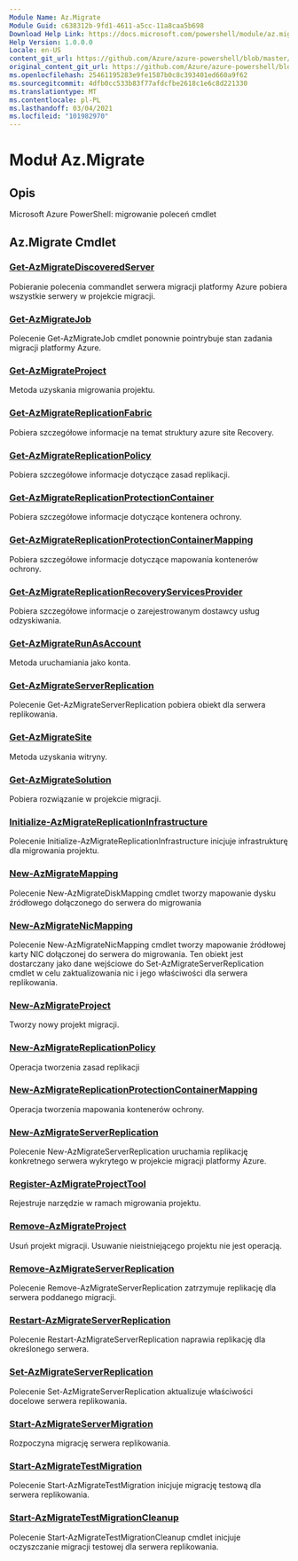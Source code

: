 ```yaml
---
Module Name: Az.Migrate
Module Guid: c638312b-9fd1-4611-a5cc-11a8caa5b698
Download Help Link: https://docs.microsoft.com/powershell/module/az.migrate
Help Version: 1.0.0.0
Locale: en-US
content_git_url: https://github.com/Azure/azure-powershell/blob/master/src/Migrate/help/Az.Migrate.md
original_content_git_url: https://github.com/Azure/azure-powershell/blob/master/src/Migrate/help/Az.Migrate.md
ms.openlocfilehash: 25461195283e9fe1587b0c8c393401ed660a9f62
ms.sourcegitcommit: 4dfb0cc533b83f77afdcfbe2618c1e6c8d221330
ms.translationtype: MT
ms.contentlocale: pl-PL
ms.lasthandoff: 03/04/2021
ms.locfileid: "101982970"
---
```

# Moduł Az.Migrate
## Opis
Microsoft Azure PowerShell: migrowanie poleceń cmdlet

## Az.Migrate Cmdlet
### [Get-AzMigrateDiscoveredServer](Get-AzMigrateDiscoveredServer.md)
Pobieranie polecenia commandlet serwera migracji platformy Azure pobiera wszystkie serwery w projekcie migracji.

### [Get-AzMigrateJob](Get-AzMigrateJob.md)
Polecenie Get-AzMigrateJob cmdlet ponownie pointrybuje stan zadania migracji platformy Azure.

### [Get-AzMigrateProject](Get-AzMigrateProject.md)
Metoda uzyskania migrowania projektu.

### [Get-AzMigrateReplicationFabric](Get-AzMigrateReplicationFabric.md)
Pobiera szczegółowe informacje na temat struktury azure site Recovery.

### [Get-AzMigrateReplicationPolicy](Get-AzMigrateReplicationPolicy.md)
Pobiera szczegółowe informacje dotyczące zasad replikacji.

### [Get-AzMigrateReplicationProtectionContainer](Get-AzMigrateReplicationProtectionContainer.md)
Pobiera szczegółowe informacje dotyczące kontenera ochrony.

### [Get-AzMigrateReplicationProtectionContainerMapping](Get-AzMigrateReplicationProtectionContainerMapping.md)
Pobiera szczegółowe informacje dotyczące mapowania kontenerów ochrony.

### [Get-AzMigrateReplicationRecoveryServicesProvider](Get-AzMigrateReplicationRecoveryServicesProvider.md)
Pobiera szczegółowe informacje o zarejestrowanym dostawcy usług odzyskiwania.

### [Get-AzMigrateRunAsAccount](Get-AzMigrateRunAsAccount.md)
Metoda uruchamiania jako konta.

### [Get-AzMigrateServerReplication](Get-AzMigrateServerReplication.md)
Polecenie Get-AzMigrateServerReplication pobiera obiekt dla serwera replikowania.

### [Get-AzMigrateSite](Get-AzMigrateSite.md)
Metoda uzyskania witryny.

### [Get-AzMigrateSolution](Get-AzMigrateSolution.md)
Pobiera rozwiązanie w projekcie migracji.

### [Initialize-AzMigrateReplicationInfrastructure](Initialize-AzMigrateReplicationInfrastructure.md)
Polecenie Initialize-AzMigrateReplicationInfrastructure inicjuje infrastrukturę dla migrowania projektu.

### [New-AzMigrateMapping](New-AzMigrateDiskMapping.md)
Polecenie New-AzMigrateDiskMapping cmdlet tworzy mapowanie dysku źródłowego dołączonego do serwera do migrowania

### [New-AzMigrateNicMapping](New-AzMigrateNicMapping.md)
Polecenie New-AzMigrateNicMapping cmdlet tworzy mapowanie źródłowej karty NIC dołączonej do serwera do migrowania.
Ten obiekt jest dostarczany jako dane wejściowe do Set-AzMigrateServerReplication cmdlet w celu zaktualizowania nic i jego właściwości dla serwera replikowania.

### [New-AzMigrateProject](New-AzMigrateProject.md)
Tworzy nowy projekt migracji.

### [New-AzMigrateReplicationPolicy](New-AzMigrateReplicationPolicy.md)
Operacja tworzenia zasad replikacji

### [New-AzMigrateReplicationProtectionContainerMapping](New-AzMigrateReplicationProtectionContainerMapping.md)
Operacja tworzenia mapowania kontenerów ochrony.

### [New-AzMigrateServerReplication](New-AzMigrateServerReplication.md)
Polecenie New-AzMigrateServerReplication uruchamia replikację konkretnego serwera wykrytego w projekcie migracji platformy Azure.

### [Register-AzMigrateProjectTool](Register-AzMigrateProjectTool.md)
Rejestruje narzędzie w ramach migrowania projektu.

### [Remove-AzMigrateProject](Remove-AzMigrateProject.md)
Usuń projekt migracji.
Usuwanie nieistniejącego projektu nie jest operacją.

### [Remove-AzMigrateServerReplication](Remove-AzMigrateServerReplication.md)
Polecenie Remove-AzMigrateServerReplication zatrzymuje replikację dla serwera poddanego migracji.

### [Restart-AzMigrateServerReplication](Restart-AzMigrateServerReplication.md)
Polecenie Restart-AzMigrateServerReplication naprawia replikację dla określonego serwera.

### [Set-AzMigrateServerReplication](Set-AzMigrateServerReplication.md)
Polecenie Set-AzMigrateServerReplication aktualizuje właściwości docelowe serwera replikowania.

### [Start-AzMigrateServerMigration](Start-AzMigrateServerMigration.md)
Rozpoczyna migrację serwera replikowania.

### [Start-AzMigrateTestMigration](Start-AzMigrateTestMigration.md)
Polecenie Start-AzMigrateTestMigration inicjuje migrację testową dla serwera replikowania.

### [Start-AzMigrateTestMigrationCleanup](Start-AzMigrateTestMigrationCleanup.md)
Polecenie Start-AzMigrateTestMigrationCleanup cmdlet inicjuje oczyszczanie migracji testowej dla serwera replikowania.

